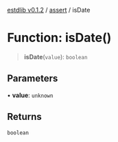[estdlib v0.1.2](../wiki/Home) / [assert](../wiki/assert) / isDate

# Function: isDate()

> **isDate**(`value`): `boolean`

## Parameters

• **value**: `unknown`

## Returns

`boolean`
